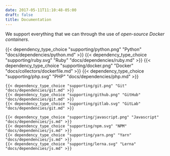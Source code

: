 ```yaml
---
date: 2017-05-11T11:10:48-05:00
draft: false
title: Documentation
---
```


We support everything that we can through the use of _open-source Docker
containers_.

<div class="row">
    {{< dependency_type_choice "supporting/python.png" "Python" "docs/dependencies/python.md" >}}
    {{< dependency_type_choice "supporting/ruby.svg" "Ruby" "docs/dependencies/ruby.md" >}}
    {{< dependency_type_choice "supporting/docker.png" "Docker" "docs/collectors/dockerfile.md" >}}
    {{< dependency_type_choice "supporting/php.svg" "PHP" "docs/dependencies/php.md" >}}

    {{< dependency_type_choice "supporting/git.png" "Git" "docs/dependencies/git.md" >}}
    {{< dependency_type_choice "supporting/github.png" "GitHub" "docs/dependencies/git.md" >}}
    {{< dependency_type_choice "supporting/gitlab.svg" "GitLab" "docs/dependencies/git.md" >}}

    {{< dependency_type_choice "supporting/javascript.png" "Javascript" "docs/dependencies/js.md" >}}
    {{< dependency_type_choice "supporting/npm.svg" "NPM" "docs/dependencies/js.md" >}}
    {{< dependency_type_choice "supporting/yarn.png" "Yarn" "docs/dependencies/js.md" >}}
    {{< dependency_type_choice "supporting/lerna.svg" "Lerna" "docs/dependencies/js.md" >}}
</div>

